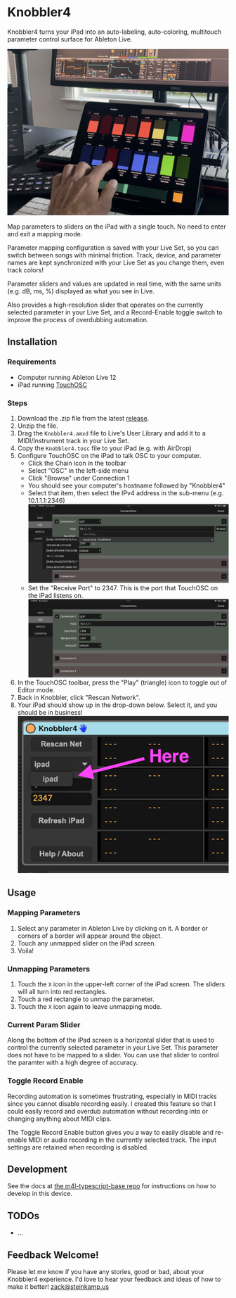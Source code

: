 # Knobbler4

Knobbler4 turns your iPad into an auto-labeling, auto-coloring, multitouch parameter control surface for Ableton Live.

![Knobbler4 in Action](images/external-with-hand.jpg)

Map parameters to sliders on the iPad with a single touch. No need to enter and exit a mapping mode. 

Parameter mapping configuration is saved with your Live Set, so you can switch between songs with minimal friction. Track, device, and parameter names are kept synchronized with your Live Set as you change them, even track colors!

Parameter sliders and values are updated in real time, with the same units (e.g. dB, ms, %) displayed as what you see in Live.

Also provides a high-resolution slider that operates on the currently selected parameter in your Live Set, and a Record-Enable toggle switch to improve the process of overdubbing automation.

## Installation

### Requirements

- Computer running Ableton Live 12
- iPad running [TouchOSC](https://hexler.net/touchosc#get)

### Steps

1. Download the .zip file from the latest [release](https://github.com/zsteinkamp/m4l-Knobbler4/releases).
1. Unzip the file.
1. Drag the `Knobbler4.amxd` file to Live's User Library and add it to a MIDI/Instrument track in your Live Set.
1. Copy the `Knobbler4.tosc` file to your iPad (e.g. with AirDrop)
1. Configure TouchOSC on the iPad to talk OSC to your computer.
   - Click the Chain icon in the toolbar
   - Select "OSC" in the left-side menu
   - Click "Browse" under Connection 1
   - You should see your computer's hostname followed by "Knobbler4"
   - Select that item, then select the IPv4 address in the sub-menu (e.g. 10.1.1.1:2346)
     ![Connection Selection](images/touchosc-connect-1.png)
   - Set the "Receive Port" to 2347. This is the port that TouchOSC on the iPad listens on.
     ![Connection Selection](images/touchosc-connect-2.png)
1. In the TouchOSC toolbar, press the "Play" (triangle) icon to toggle out of Editor mode.
1. Back in Knobbler, click "Rescan Network".
1. Your iPad should show up in the drop-down below. Select it, and you should be in business!
   ![Select iPad](images/ipad-connect.png)


## Usage

### Mapping Parameters

1. Select any parameter in Ableton Live by clicking on it. A border or corners of a border will appear around the object.
2. Touch any unmapped slider on the iPad screen.
3. Voila!

### Unmapping Parameters

1. Touch the `X` icon in the upper-left corner of the iPad screen. The sliders will all turn into red rectangles.
2. Touch a red rectangle to unmap the parameter.
3. Touch the `X` icon again to leave unmapping mode.

### Current Param Slider

Along the bottom of the iPad screen is a horizontal slider that is used to control the currently selected parameter in your Live Set. This parameter does not have to be mapped to a slider. You can use that slider to control the paramter with a high degree of accuracy.

### Toggle Record Enable

Recording automation is sometimes frustrating, especially in MIDI tracks since you cannot disable recording easily. I created this feature so that I could easily record and overdub automation without recording into or changing anything about MIDI clips.

The Toggle Record Enable button gives you a way to easily disable and re-enable MIDI or audio recording in the currently selected track. The input settings are retained when recording is disabled.

## Development

See the docs at [the m4l-typescript-base repo](https://github.com/zsteinkamp/m4l-typescript-base) for instructions on how to develop in this device.

## TODOs

- ...

## Feedback Welcome!

Please let me know if you have any stories, good or bad, about your Knobbler4 experience. I'd love to hear your feedback and ideas of how to make it better! zack@steinkamp.us